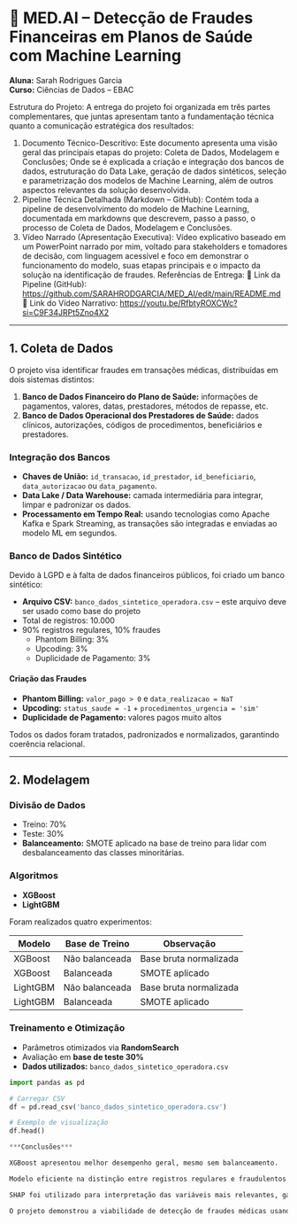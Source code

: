 # 🏥 MED.AI – Detecção de Fraudes Financeiras em Planos de Saúde com Machine Learning

**Aluna:** Sarah Rodrigues Garcia  
**Curso:** Ciências de Dados – EBAC  

Estrutura do Projeto:
A entrega do projeto foi organizada em três partes complementares, que juntas apresentam tanto a
fundamentação técnica quanto a comunicação estratégica dos resultados:
1. Documento Técnico-Descritivo:
Este documento apresenta uma visão geral das principais etapas do projeto: Coleta de Dados,
Modelagem e Conclusões; Onde se é explicada a criação e integração dos bancos de dados,
estruturação do Data Lake, geração de dados sintéticos, seleção e parametrização dos
modelos de Machine Learning, além de outros aspectos relevantes da solução desenvolvida.
2. Pipeline Técnica Detalhada (Markdown – GitHub):
Contém toda a pipeline de desenvolvimento do modelo de Machine Learning, documentada em
markdowns que descrevem, passo a passo, o processo de Coleta de Dados, Modelagem e
Conclusões.
3. Vídeo Narrado (Apresentação Executiva):
Vídeo explicativo baseado em um PowerPoint narrado por mim, voltado para stakeholders e
tomadores de decisão, com linguagem acessível e foco em demonstrar o funcionamento do
modelo, suas etapas principais e o impacto da solução na identificação de fraudes.
Referências de Entrega:
🔗 Link da Pipeline (GitHub): https://github.com/SARAHRODGARCIA/MED_AI/edit/main/README.md
🎥 Link do Vídeo Narrativo: https://youtu.be/RfbtyROXCWc?si=C9F34JRPt5Zno4X2
---

## 1. Coleta de Dados

O projeto visa identificar fraudes em transações médicas, distribuídas em dois sistemas distintos:  

1. **Banco de Dados Financeiro do Plano de Saúde:** informações de pagamentos, valores, datas, prestadores, métodos de repasse, etc.  
2. **Banco de Dados Operacional dos Prestadores de Saúde:** dados clínicos, autorizações, códigos de procedimentos, beneficiários e prestadores.  

### Integração dos Bancos

- **Chaves de União:** `id_transacao`, `id_prestador`, `id_beneficiario`, `data_autorizacao` ou `data_pagamento`.  
- **Data Lake / Data Warehouse:** camada intermediária para integrar, limpar e padronizar os dados.  
- **Processamento em Tempo Real:** usando tecnologias como Apache Kafka e Spark Streaming, as transações são integradas e enviadas ao modelo ML em segundos.  

### Banco de Dados Sintético

Devido à LGPD e à falta de dados financeiros públicos, foi criado um banco sintético:  

- **Arquivo CSV:** `banco_dados_sintetico_operadora.csv` – este arquivo deve ser usado como base do projeto  
- Total de registros: 10.000  
- 90% registros regulares, 10% fraudes  
  - Phantom Billing: 3%  
  - Upcoding: 3%  
  - Duplicidade de Pagamento: 3%  

#### Criação das Fraudes

- **Phantom Billing:** `valor_pago > 0` e `data_realizacao = NaT`  
- **Upcoding:** `status_saude = -1` + `procedimentos_urgencia = 'sim'`  
- **Duplicidade de Pagamento:** valores pagos muito altos  

Todos os dados foram tratados, padronizados e normalizados, garantindo coerência relacional.

---

## 2. Modelagem

### Divisão de Dados

- Treino: 70%  
- Teste: 30%  
- **Balanceamento:** SMOTE aplicado na base de treino para lidar com desbalanceamento das classes minoritárias.  

### Algoritmos

- **XGBoost**  
- **LightGBM**  

Foram realizados quatro experimentos:  

| Modelo      | Base de Treino            | Observação                  |
|------------|--------------------------|----------------------------|
| XGBoost    | Não balanceada           | Base bruta normalizada     |
| XGBoost    | Balanceada               | SMOTE aplicado             |
| LightGBM   | Não balanceada           | Base bruta normalizada     |
| LightGBM   | Balanceada               | SMOTE aplicado             |

### Treinamento e Otimização

- Parâmetros otimizados via **RandomSearch**  
- Avaliação em **base de teste 30%**  
- **Dados utilizados:** `banco_dados_sintetico_operadora.csv`  

```python
import pandas as pd

# Carregar CSV
df = pd.read_csv('banco_dados_sintetico_operadora.csv')

# Exemplo de visualização
df.head()

***Conclusões***

XGBoost apresentou melhor desempenho geral, mesmo sem balanceamento.

Modelo eficiente na distinção entre registros regulares e fraudulentos.

SHAP foi utilizado para interpretação das variáveis mais relevantes, garantindo transparência e auditabilidade.

O projeto demonstrou a viabilidade de detecção de fraudes médicas usando ML explicável e eficiente, servindo como base para implementações futuras em ambientes reais.
